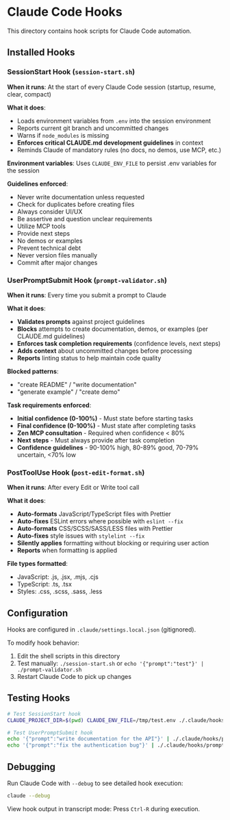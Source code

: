 # Claude Code Hooks

This directory contains hook scripts for Claude Code automation.

## Installed Hooks

### SessionStart Hook (`session-start.sh`)

**When it runs**: At the start of every Claude Code session (startup, resume, clear, compact)

**What it does**:
- Loads environment variables from `.env` into the session environment
- Reports current git branch and uncommitted changes
- Warns if `node_modules` is missing
- **Enforces critical CLAUDE.md development guidelines** in context
- Reminds Claude of mandatory rules (no docs, no demos, use MCP, etc.)

**Environment variables**: Uses `CLAUDE_ENV_FILE` to persist .env variables for the session

**Guidelines enforced**:
- Never write documentation unless requested
- Check for duplicates before creating files
- Always consider UI/UX
- Be assertive and question unclear requirements
- Utilize MCP tools
- Provide next steps
- No demos or examples
- Prevent technical debt
- Never version files manually
- Commit after major changes

### UserPromptSubmit Hook (`prompt-validator.sh`)

**When it runs**: Every time you submit a prompt to Claude

**What it does**:
- **Validates prompts** against project guidelines
- **Blocks** attempts to create documentation, demos, or examples (per CLAUDE.md guidelines)
- **Enforces task completion requirements** (confidence levels, next steps)
- **Adds context** about uncommitted changes before processing
- **Reports** linting status to help maintain code quality

**Blocked patterns**:
- "create README" / "write documentation"
- "generate example" / "create demo"

**Task requirements enforced**:
- **Initial confidence (0-100%)** - Must state before starting tasks
- **Final confidence (0-100%)** - Must state after completing tasks
- **Zen MCP consultation** - Required when confidence < 80%
- **Next steps** - Must always provide after task completion
- **Confidence guidelines** - 90-100% high, 80-89% good, 70-79% uncertain, <70% low

### PostToolUse Hook (`post-edit-format.sh`)

**When it runs**: After every Edit or Write tool call

**What it does**:
- **Auto-formats** JavaScript/TypeScript files with Prettier
- **Auto-fixes** ESLint errors where possible with `eslint --fix`
- **Auto-formats** CSS/SCSS/SASS/LESS files with Prettier
- **Auto-fixes** style issues with `stylelint --fix`
- **Silently applies** formatting without blocking or requiring user action
- **Reports** when formatting is applied

**File types formatted**:
- JavaScript: .js, .jsx, .mjs, .cjs
- TypeScript: .ts, .tsx
- Styles: .css, .scss, .sass, .less

## Configuration

Hooks are configured in `.claude/settings.local.json` (gitignored).

To modify hook behavior:
1. Edit the shell scripts in this directory
2. Test manually: `./session-start.sh` or `echo '{"prompt":"test"}' | ./prompt-validator.sh`
3. Restart Claude Code to pick up changes

## Testing Hooks

```bash
# Test SessionStart hook
CLAUDE_PROJECT_DIR=$(pwd) CLAUDE_ENV_FILE=/tmp/test.env ./.claude/hooks/session-start.sh

# Test UserPromptSubmit hook
echo '{"prompt":"write documentation for the API"}' | ./.claude/hooks/prompt-validator.sh
echo '{"prompt":"fix the authentication bug"}' | ./.claude/hooks/prompt-validator.sh
```

## Debugging

Run Claude Code with `--debug` to see detailed hook execution:
```bash
claude --debug
```

View hook output in transcript mode: Press `Ctrl-R` during execution.
